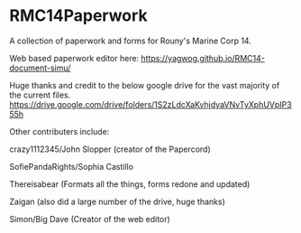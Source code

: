 # RMC14Paperwork
A collection of paperwork and forms for Rouny's Marine Corp 14.

Web based paperwork editor here: https://yagwog.github.io/RMC14-document-simu/

Huge thanks and credit to the below google drive for the vast majority of the current files. 
https://drive.google.com/drive/folders/1S2zLdcXaKvhjdyaVNvTyXphUVpIP355h

Other contributers include:

crazy1112345/John Slopper (creator of the Papercord)

SofiePandaRights/Sophia Castillo 

Thereisabear (Formats all the things, forms redone and updated)

Zaigan (also did a large number of the drive, huge thanks)

Simon/Big Dave (Creator of the web editor)
